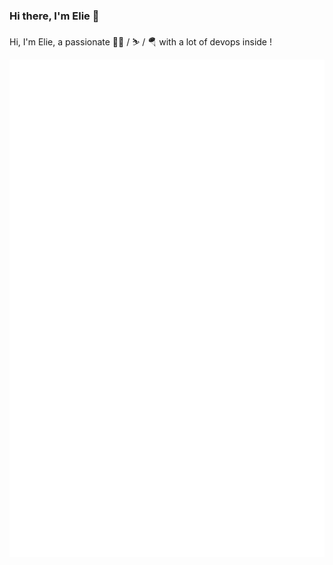 ### Hi there, I'm Elie 👋

Hi, I'm Elie, a passionate 👨‍💻 / ⛷️ / 🪂 with a lot of devops inside !

<picture>
  <img src="/github-metrics.svg" alt="Metrics">
</picture>